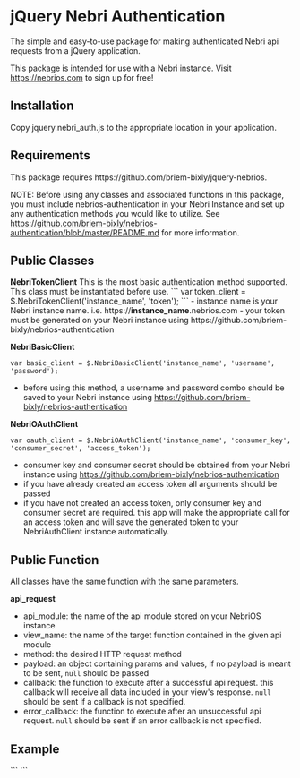 # jQuery Nebri Authentication

The simple and easy-to-use package for making authenticated Nebri api requests from a jQuery application.

This package is intended for use with a Nebri instance. Visit https://nebrios.com to sign up for free!

<h2>Installation</h2>
Copy jquery.nebri_auth.js to the appropriate location in your application.

<h2>Requirements</h2>
This package requires https://github.com/briem-bixly/jquery-nebrios.

NOTE: Before using any classes and associated functions in this package, you must include nebrios-authentication in your Nebri Instance and set up any authentication methods you would like to utilize. See https://github.com/briem-bixly/nebrios-authentication/blob/master/README.md for more information.

<h2>Public Classes</h2>
<strong>NebriTokenClient</strong>
This is the most basic authentication method supported. This class must be instantiated before use.
```
var token_client = $.NebriTokenClient('instance_name', 'token');
```
- instance name is your Nebri instance name. i.e. https://<strong>instance_name</strong>.nebrios.com
- your token must be generated on your Nebri instance using https://github.com/briem-bixly/nebrios-authentication

<strong>NebriBasicClient</strong>
```
var basic_client = $.NebriBasicClient('instance_name', 'username', 'password');
```
- before using this method, a username and password combo should be saved to your Nebri instance using https://github.com/briem-bixly/nebrios-authentication

<strong>NebriOAuthClient</strong>
```
var oauth_client = $.NebriOAuthClient('instance_name', 'consumer_key', 'consumer_secret', 'access_token');
```
- consumer key and consumer secret should be obtained from your Nebri instance using https://github.com/briem-bixly/nebrios-authentication
- if you have already created an access token all arguments should be passed
- if you have not created an access token, only consumer key and consumer secret are required. this app will make the appropriate call for an access token and will save the generated token to your NebriAuthClient instance automatically.

<h2>Public Function</h2>
All classes have the same function with the same parameters.

<strong>api_request</strong>

- api_module: the name of the api module stored on your NebriOS instance
- view_name: the name of the target function contained in the given api module
- method: the desired HTTP request method
- payload: an object containing params and values, if no payload is meant to be sent, `null` should be passed
- callback: the function to execute after a successful api request. this callback will receive all data included in your view's response. `null` should be sent if a callback is not specified.
- error_callback: the function to execute after an unsuccessful api request. `null` should be sent if an error callback is not specified.

<h2>Example</h2>
```
<script src="js/jquery.nebri.js"></script>
<script src="js/jquery.nebri_auth.js"></script>
<script type="text/javascript">
    var token_client = new $.NebriTokenClient("instance_name", "token");
    token_client.api_request("nebrios_authentication", "token_auth_endpoint", "POST", {}, function(data){
        console.log(data);
    });
    var basic_client = new $.NebriBasicClient("instance_name", "username", "password");
    basic_client.api_request("nebrios_authentication", "basic_auth_endpoint", "POST", {}, function(data){
        console.log(data);
    });
    var oauth_client = new $.NebriOAuthClient("instance_name", "consumer_key", "consumer_secret", "access_token");
    oauth_client.api_request("nebrios_authentication", "oauth_endpoint", "POST", {}, function(data){
        console.log(data);
    });
    var oauth_client_no_token = new $.NebriOAuthClient("instance_name", "consumer_key", "consumer_secret");
    oauth_client.api_request("nebrios_authentication", "oauth_endpoint", "POST", {}, function(data){
        console.log(data);
    }, function(error){
        console.log(error)
    });
</script>
```
